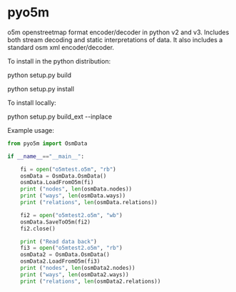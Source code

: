 # pyo5m
o5m openstreetmap format encoder/decoder in python v2 and v3. Includes both stream decoding and static interpretations of data. It also includes a standard osm xml encoder/decoder.

To install in the python distribution:

 python setup.py build

 python setup.py install

To install locally:

 python setup.py build_ext --inplace

Example usage:

```python
from pyo5m import OsmData

if __name__=="__main__":

	fi = open("o5mtest.o5m", "rb")
	osmData = OsmData.OsmData()
	osmData.LoadFromO5m(fi)
	print ("nodes", len(osmData.nodes))
	print ("ways", len(osmData.ways))
	print ("relations", len(osmData.relations))

	fi2 = open("o5mtest2.o5m", "wb")
	osmData.SaveToO5m(fi2)
	fi2.close()

	print ("Read data back")
	fi3 = open("o5mtest2.o5m", "rb")
	osmData2 = OsmData.OsmData()
	osmData2.LoadFromO5m(fi3)
	print ("nodes", len(osmData2.nodes))
	print ("ways", len(osmData2.ways))
	print ("relations", len(osmData2.relations))

```

